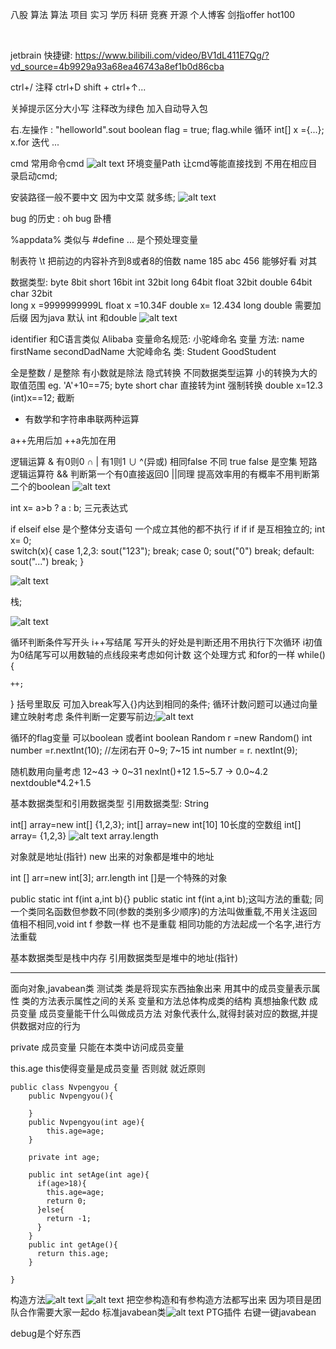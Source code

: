 八股 算法 算法 项目 实习 学历 科研 竞赛 开源 个人博客  剑指offer hot100


</br>


jetbrain 快捷键:
https://www.bilibili.com/video/BV1dL411E7Qg/?vd_source=4b9929a93a68ea46743a8ef1b0d86cba

ctrl+/ 注释    ctrl+D  shift + ctrl+↑...  

关掉提示区分大小写  注释改为绿色   加入自动导入包

右.左操作   :
"helloworld".sout
boolean flag = true;   flag.while   循环
int[] x ={...};  x.for   迭代
...



cmd 常用命令cmd
![alt text](image.png)
环境变量Path 让cmd等能直接找到 不用在相应目录启动cmd;  

安装路径一般不要中文 因为中文菜 就多练;
![alt text](image-1.png)

bug 的历史 : oh bug     卧槽


%appdata%   类似与 #define ...    是个预处理变量


制表符  \t  把前边的内容补齐到8或者8的倍数
name    185
abc     456        能够好看  对其    

数据类型:
byte 8bit   short 16bit   int 32bit   long  64bit
float 32bit    double 64bit
char 32bit  
long x =9999999999L
float x  =10.34F
double x= 12.434      long  double 需要加后缀  因为java 默认 int 和double
![alt text](image-2.png)

identifier 和C语言类似
Alibaba 变量命名规范:
小驼峰命名  变量 方法:   name   firstName    secondDadName
大驼峰命名  类:   Student    GoodStudent


全是整数 / 是整除   有小数就是除法
隐式转换
不同数据类型运算 小的转换为大的取值范围 eg.  'A'+10==75;   byte short char 直接转为int
强制转换
double x=12.3      (int)x==12;  截断

+  有数学和字符串串联两种运算

a++先用后加   ++a先加在用

逻辑运算
& 有0则0 ∩      | 有1则1  ∪      ^(异或)  相同false  不同 true    false 是空集
短路逻辑运算符   && 判断第一个有0直接返回0   ||同理    提高效率用的有概率不用判断第二个的boolean
![alt text](image-3.png)

int x= a>b ? a : b;  三元表达式

if elseif  else   是个整体分支语句 一个成立其他的都不执行   if if if 是互相独立的;
int x= 0;  
switch(x){
    case 1,2,3:
    sout("123");
    break;
    case 0;
    sout("0")
    break;
    default:
    sout("...")
    break;
}


![alt text](image-4.png)

栈;

![alt text](image-5.png)


循环判断条件写开头 i++写结尾  写开头的好处是判断还用不用执行下次循环  i初值为0结尾写可以用数轴的点线段来考虑如何计数   这个处理方式 和for的一样
while(){

    ++;
}                   括号里取反 可加入break写入{}内达到相同的条件;
循环计数问题可以通过向量建立映射考虑 条件判断一定要写前边;![alt text](image-6.png)


循环的flag变量  可以boolean 或者int  boolean
Random r =new Random() 
int number =r.nextInt(10);  //左闭右开 0~9;
7~15   int number = r. nextInt(9);

随机数用向量考虑
12~43     ->   0~31     nexInt()+12
1.5~5.7  ->    0.0~4.2    nextdouble*4.2+1.5


基本数据类型和引用数据类型
引用数据类型: String

int[] array=new int[] {1,2,3};
int[] array=new int[10]  10长度的空数组
int[] array= {1,2,3}
![alt text](image-7.png)
array.length


对象就是地址(指针)  new 出来的对象都是堆中的地址

int [] arr=new int[3];
arr.length
int []是一个特殊的对象

public static int f(int a,int b){}  public static int f(int a,int b);这叫方法的重载;
同一个类同名函数但参数不同(参数的类别多少顺序)的方法叫做重载,不用关注返回值相不相同,void int f  参数一样 也不是重载
相同功能的方法起成一个名字,进行方法重载

基本数据类型是栈中内存  引用数据类型是堆中的地址(指针)

---

面向对象,javabean类  测试类
类是将现实东西抽象出来 用其中的成员变量表示属性 类的方法表示属性之间的关系 变量和方法总体构成类的结构 真想抽象代数
成员变量  成员变量能干什么叫做成员方法
对象代表什么,就得封装对应的数据,并提供数据对应的行为

private 成员变量 只能在本类中访问成员变量

this.age this使得变量是成员变量 否则就 就近原则
```
public class Nvpengyou {
    public Nvpengyou(){

    }
    public Nvpengyou(int age){
        this.age=age;
    }

    private int age;
    
    public int setAge(int age){
      if(age>18){
        this.age=age;
        return 0;
      }else{
        return -1;
      }
    }
    public int getAge(){
      return this.age;
    }

}
```

构造方法![alt text](image-11.png) ![alt text](image-12.png)
把空参构造和有参构造方法都写出来 因为项目是团队合作需要大家一起do
标准javabean类![alt text](image-13.png)
PTG插件 右键一键javabean

debug是个好东西
